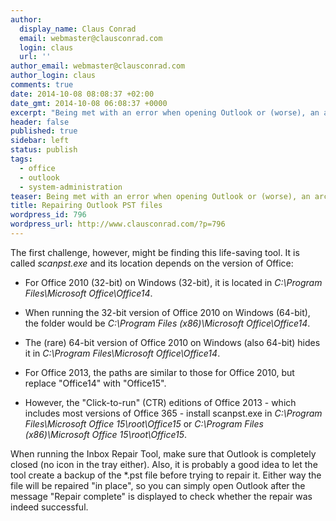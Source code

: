 ```yaml
---
author:
  display_name: Claus Conrad
  email: webmaster@clausconrad.com
  login: claus
  url: ''
author_email: webmaster@clausconrad.com
author_login: claus
comments: true
date: 2014-10-08 08:08:37 +02:00
date_gmt: 2014-10-08 06:08:37 +0000
excerpt: "Being met with an error when opening Outlook or (worse), an archived PST file, can be a frightening experience. Fortunately Microsoft's Inbox Repair Tool does a good job at recovering mails in many cases.\r\n\r\n"
header: false
published: true
sidebar: left
status: publish
tags:
  - office
  - outlook
  - system-administration
teaser: Being met with an error when opening Outlook or (worse), an archived PST file, can be a frightening experience. Fortunately Microsoft's Inbox Repair Tool does a good job at recovering mails in many cases.
title: Repairing Outlook PST files
wordpress_id: 796
wordpress_url: http://www.clausconrad.com/?p=796
---
```

The first challenge, however, might be finding this life-saving tool. It is called _scanpst.exe_ and its location depends on the version of Office:

* For Office 2010 (32-bit) on Windows (32-bit), it is located in _C:\Program Files\Microsoft Office\Office14_.

* When running the 32-bit version of Office 2010 on Windows (64-bit), the folder would be _C:\Program Files (x86)\Microsoft Office\Office14_.

* The (rare) 64-bit version of Office 2010 on Windows (also 64-bit) hides it in _C:\Program Files\Microsoft Office\Office14_.

* For Office 2013, the paths are similar to those for Office 2010, but replace "Office14" with "Office15".

* However, the "Click-to-run" (CTR) editions of Office 2013 - which includes most versions of Office 365 - install scanpst.exe in _C:\Program Files\Microsoft Office 15\root\Office15_ or _C:\Program Files (x86)\Microsoft Office 15\root\Office15_.
  
When running the Inbox Repair Tool, make sure that Outlook is completely closed (no icon in the tray either). Also, it is probably a good idea to let the tool create a backup of the \*.pst file before trying to repair it. Either way the file will be repaired "in place", so you can simply open Outlook after the message "Repair complete" is displayed to check whether the repair was indeed successful.
